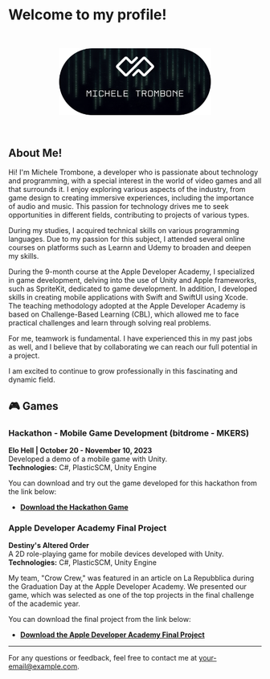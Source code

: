 # Welcome to my profile!
<br />

<p align="center"><a href="https://micheletrombone.netsons.org"><img width="60%" alt="Hello, I'm Michele Trombone. I do open source!" src="./Assets/headertop.png" /></a></p>

<br />

## About Me!

Hi! I'm Michele Trombone, a developer who is passionate about technology and programming, with a special interest in the world of video games and all that surrounds it. I enjoy exploring various aspects of the industry, from game design to creating immersive experiences, including the importance of audio and music. This passion for technology drives me to seek opportunities in different fields, contributing to projects of various types.

During my studies, I acquired technical skills on various programming languages. Due to my passion for this subject, I attended several online courses on platforms such as Learnn and Udemy to broaden and deepen my skills.

During the 9-month course at the Apple Developer Academy, I specialized in game development, delving into the use of Unity and Apple frameworks, such as SpriteKit, dedicated to game development. In addition, I developed skills in creating mobile applications with Swift and SwiftUI using Xcode. The teaching methodology adopted at the Apple Developer Academy is based on Challenge-Based Learning (CBL), which allowed me to face practical challenges and learn through solving real problems.

For me, teamwork is fundamental. I have experienced this in my past jobs as well, and I believe that by collaborating we can reach our full potential in a project.

I am excited to continue to grow professionally in this fascinating and dynamic field.

## 🎮 Games

### Hackathon - Mobile Game Development (bitdrome - MKERS)

**Elo Hell | October 20 - November 10, 2023**  
Developed a demo of a mobile game with Unity.  
**Technologies:** C#, PlasticSCM, Unity Engine

You can download and try out the game developed for this hackathon from the link below:

- **[Download the Hackathon Game](https://www.foreachsoftware.it/elohell/)**

### Apple Developer Academy Final Project

**Destiny's Altered Order**  
A 2D role-playing game for mobile devices developed with Unity.  
**Technologies:** C#, PlasticSCM, Unity Engine

My team, "Crow Crew," was featured in an article on La Repubblica during the Graduation Day at the Apple Developer Academy. We presented our game, which was selected as one of the top projects in the final challenge of the academic year.

You can download the final project from the link below:

- **[Download the Apple Developer Academy Final Project](https://www.foreachsoftware.it/dao-appleacademy2023/)**

---

For any questions or feedback, feel free to contact me at [your-email@example.com](mailto:your-email@example.com).



